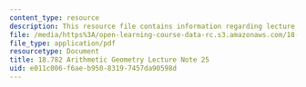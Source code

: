 ```yaml
---
content_type: resource
description: This resource file contains information regarding lecture note 25.
file: /media/https%3A/open-learning-course-data-rc.s3.amazonaws.com/18-782-introduction-to-arithmetic-geometry-fall-2013/e011c006f6aeb95083197457da90598d_MIT18_782F13_lec25.pdf
file_type: application/pdf
resourcetype: Document
title: 18.782 Arithmetic Geometry Lecture Note 25
uid: e011c006-f6ae-b950-8319-7457da90598d
---
```

